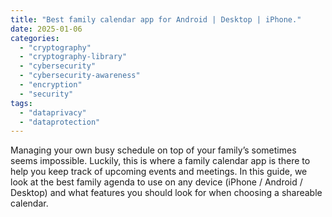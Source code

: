 ```yaml
---
title: "Best family calendar app for Android | Desktop | iPhone."
date: 2025-01-06
categories: 
  - "cryptography"
  - "cryptography-library"
  - "cybersecurity"
  - "cybersecurity-awareness"
  - "encryption"
  - "security"
tags: 
  - "dataprivacy"
  - "dataprotection"
---
```


Managing your own busy schedule on top of your family’s sometimes seems impossible. Luckily, this is where a family calendar app is there to help you keep track of upcoming events and meetings. In this guide, we look at the best family agenda to use on any device (iPhone / Android / Desktop) and what features you should look for when choosing a shareable calendar.
